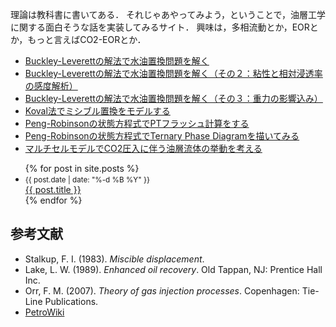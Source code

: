 理論は教科書に書いてある．
それじゃあやってみよう，ということで，油層工学に関する面白そうな話を実装してみるサイト．
興味は，多相流動とか，EORとか，もっと言えばCO2-EORとか．


- [Buckley-Leverettの解法で水油置換問題を解く](https://nbviewer.jupyter.org/github/mayuneko-re/notebook/blob/master/colab/Buckley_Leverett_Basic.ipynb)
- [Buckley-Leverettの解法で水油置換問題を解く（その２：粘性と相対浸透率の感度解析）](https://nbviewer.jupyter.org/github/mayuneko-re/notebook/blob/master/colab/Buckley_Leverett_Basic_Sensitivity.ipynb)
- [Buckley-Leverettの解法で水油置換問題を解く（その３：重力の影響込み）](https://nbviewer.jupyter.org/github/mayuneko-re/notebook/blob/master/colab/Buckley_Leverett_Gravity.ipynb)
- [Koval法でミシブル置換をモデルする](https://nbviewer.jupyter.org/github/mayuneko-re/notebook/blob/master/colab/Koval_method_for_miscible_displacement.ipynb)
- [Peng-Robinsonの状態方程式でPTフラッシュ計算をする](https://nbviewer.jupyter.org/github/mayuneko-re/notebook/blob/master/colab/PT_Flash_Calculation.ipynb)
- [Peng-Robinsonの状態方程式でTernary Phase Diagramを描いてみる](https://nbviewer.jupyter.org/github/mayuneko-re/notebook/blob/master/colab/Ternary_Phase_Diagram.ipynb)
- [マルチセルモデルでCO2圧入に伴う油層流体の挙動を考える](https://nbviewer.jupyter.org/github/mayuneko-re/notebook/blob/master/colab/Multi_Cell_Model_for_CO2_core_flooding.ipynb)



<ul class="posts">
  {% for post in site.posts %}
    <li>
      <small>{{ post.date | date: "%-d %B %Y" }}</small><br>
      <a href="{{ post.url | relative_url }}" title="{{ post.title }}">{{ post.title }}</a>
    </li>
  {% endfor %}
</ul>

## 参考文献

*   Stalkup, F. I. (1983). *Miscible displacement*.
*   Lake, L. W. (1989). *Enhanced oil recovery*. Old Tappan, NJ: Prentice Hall Inc.
*   Orr, F. M. (2007). *Theory of gas injection processes*. Copenhagen: Tie-Line Publications.
*   [PetroWiki](https://petrowiki.org/PetroWiki)

